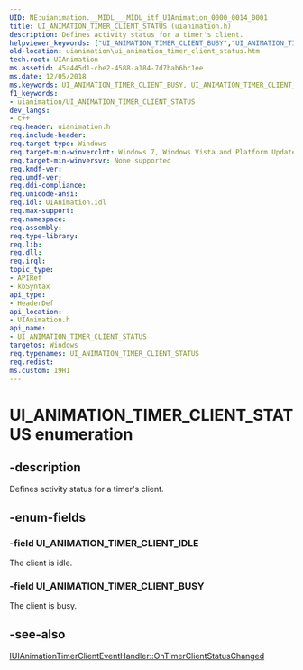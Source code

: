 ```yaml
---
UID: NE:uianimation.__MIDL___MIDL_itf_UIAnimation_0000_0014_0001
title: UI_ANIMATION_TIMER_CLIENT_STATUS (uianimation.h)
description: Defines activity status for a timer's client.helpviewer_keywords: ["UI_ANIMATION_TIMER_CLIENT_BUSY","UI_ANIMATION_TIMER_CLIENT_IDLE","UI_ANIMATION_TIMER_CLIENT_STATUS","UI_ANIMATION_TIMER_CLIENT_STATUS enumeration [Windows Animation]","uianimation.ui_animation_timer_client_status","uianimation/UI_ANIMATION_TIMER_CLIENT_BUSY","uianimation/UI_ANIMATION_TIMER_CLIENT_IDLE","uianimation/UI_ANIMATION_TIMER_CLIENT_STATUS"]
old-location: uianimation\ui_animation_timer_client_status.htm
tech.root: UIAnimation
ms.assetid: 45a445d1-cbe2-4588-a184-7d7bab6bc1ee
ms.date: 12/05/2018
ms.keywords: UI_ANIMATION_TIMER_CLIENT_BUSY, UI_ANIMATION_TIMER_CLIENT_IDLE, UI_ANIMATION_TIMER_CLIENT_STATUS, UI_ANIMATION_TIMER_CLIENT_STATUS enumeration [Windows Animation], uianimation.ui_animation_timer_client_status, uianimation/UI_ANIMATION_TIMER_CLIENT_BUSY, uianimation/UI_ANIMATION_TIMER_CLIENT_IDLE, uianimation/UI_ANIMATION_TIMER_CLIENT_STATUS
f1_keywords:
- uianimation/UI_ANIMATION_TIMER_CLIENT_STATUS
dev_langs:
- c++
req.header: uianimation.h
req.include-header: 
req.target-type: Windows
req.target-min-winverclnt: Windows 7, Windows Vista and Platform Update for Windows Vista [desktop apps \| UWP apps]
req.target-min-winversvr: None supported
req.kmdf-ver: 
req.umdf-ver: 
req.ddi-compliance: 
req.unicode-ansi: 
req.idl: UIAnimation.idl
req.max-support: 
req.namespace: 
req.assembly: 
req.type-library: 
req.lib: 
req.dll: 
req.irql: 
topic_type:
- APIRef
- kbSyntax
api_type:
- HeaderDef
api_location:
- UIAnimation.h
api_name:
- UI_ANIMATION_TIMER_CLIENT_STATUS
targetos: Windows
req.typenames: UI_ANIMATION_TIMER_CLIENT_STATUS
req.redist: 
ms.custom: 19H1
---
```


# UI_ANIMATION_TIMER_CLIENT_STATUS enumeration


## -description


Defines activity status for a timer's client.


## -enum-fields




### -field UI_ANIMATION_TIMER_CLIENT_IDLE

The client is idle.


### -field UI_ANIMATION_TIMER_CLIENT_BUSY

The client is busy.


## -see-also




<a href="https://docs.microsoft.com/windows/desktop/api/uianimation/nf-uianimation-iuianimationtimerclienteventhandler-ontimerclientstatuschanged">IUIAnimationTimerClientEventHandler::OnTimerClientStatusChanged</a>
 

 

